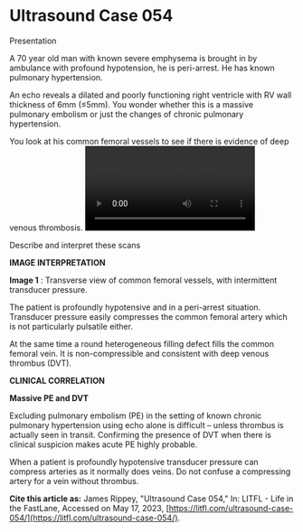# Ultrasound Case 054
Presentation


A 70 year old man with known severe emphysema is brought in by ambulance with profound hypotension, he is peri-arrest. He has known pulmonary hypertension. 


An echo reveals a dilated and poorly functioning right ventricle with RV wall thickness of 6mm (≤5mm). You wonder whether this is a massive pulmonary embolism or just the changes of chronic pulmonary hypertension. 


You look at his common femoral vessels to see if there is evidence of deep venous thrombosis.
![](https://litfl.com/wp-content/uploads/2018/12/LITFL-Top-100-Ultrasound-054-01.mp4)

Describe and interpret these scans

**IMAGE INTERPRETATION** 



**Image 1** : Transverse view of common femoral vessels, with intermittent transducer pressure. 


The patient is profoundly hypotensive and in a peri-arrest situation. Transducer pressure easily compresses the common femoral artery which is not particularly pulsatile either. 


At the same time a round heterogeneous filling defect fills the common femoral vein. It is non-compressible and consistent with deep venous thrombus (DVT).


**CLINICAL CORRELATION** 



**Massive PE and DVT** 


Excluding pulmonary embolism (PE) in the setting of known chronic pulmonary hypertension using echo alone is difficult – unless thrombus is actually seen in transit. Confirming the presence of DVT when there is clinical suspicion makes acute PE highly probable. 


When a patient is profoundly hypotensive transducer pressure can compress arteries as it normally does veins. Do not confuse a compressing artery for a vein without thrombus.

**Cite this article as:**  James Rippey, "Ultrasound Case 054," In: LITFL - Life in the FastLane, Accessed on May 17, 2023, [https://litfl.com/ultrasound-case-054/](https://litfl.com/ultrasound-case-054/).



